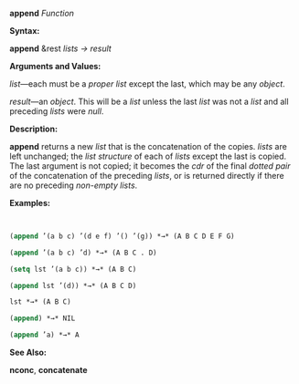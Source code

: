 **append** *Function* 



**Syntax:** 



**append** &amp;rest *lists → result* 



**Arguments and Values:** 



*list*—each must be a *proper list* except the last, which may be any *object*. 







 



 



*result*—an *object*. This will be a *list* unless the last *list* was not a *list* and all preceding *lists* were *null*. 



**Description:** 



**append** returns a new *list* that is the concatenation of the copies. *lists* are left unchanged; the *list structure* of each of *lists* except the last is copied. The last argument is not copied; it becomes the *cdr* of the final *dotted pair* of the concatenation of the preceding *lists*, or is returned directly if there are no preceding *non-empty lists*. 



**Examples:**
```lisp
 

(append ’(a b c) ’(d e f) ’() ’(g)) *→* (A B C D E F G) 

(append ’(a b c) ’d) *→* (A B C . D) 

(setq lst ’(a b c)) *→* (A B C) 

(append lst ’(d)) *→* (A B C D) 

lst *→* (A B C) 

(append) *→* NIL 

(append ’a) *→* A 


```
**See Also:** 



**nconc**, **concatenate** 



